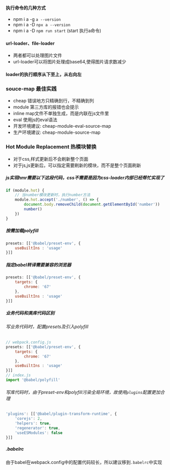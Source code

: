 #### 执行命令的几种方式
- npm i a -g `a --version`
- npm i a -D `npx a --version`
- npm i a -D `npm run start` (start 执行a命令)

#### url-loader、file-loader
- 两者都可以处理图片文件
- url-loader可以将图片处理成base64,使得图片请求数减少

#### loader的执行顺序从下至上，从右向左

### souce-map 最佳实践
- cheap 错误地方只精确到行，不精确到列
- module 第三方库的报错也会提示
- inline map文件不单独生成，而是内联在js文件里
- eval 使用js的eval语法
- 开发环境建议: cheap-module-eval-source-map
- 生产环境建议: cheap-module-source-map

### Hot Module Replacement 热模块替换
- 对于css,样式更新后不会刷新整个页面
- 对于js,js更新后，可以指定需要刷新的模块，而不是整个页面刷新

##### js实现hmr需要以下这段代码，css不需要是因为css-loader内部已经帮忙实现了
``` javascript
if (module.hot) {
    // 当number模块更新时，执行number方法
    module.hot.accept('./number', () => {
        document.body.removeChild(document.getElementById('number'))
        number()
    })
}
```

##### 按需加载polyfill
``` javascript
presets: [['@babel/preset-env', {
    useBuiltIns : 'usage'
}]]
```

##### 指定babel转译需要兼容的浏览器
``` javascript
presets: [['@babel/preset-env', {
    targets: {
        chrome: '67'
    },
    useBuiltIns : 'usage'
}]]
```

##### 业务代码和类库代码区别
###### 写业务代码时，配置presets及引入polyfill
``` javascript
// webpack.config.js
presets: [['@babel/preset-env', {
	targets: {
		chrome: '67'
	},
	useBuiltIns : 'usage'
}]]
// index.js
import '@babel/polyfill'
```

###### 写库代码时，由于preset-env和polyfill污染全局环境，故使用`plugins`配置更加合理
``` javascript
'plugins': [['@babel/plugin-transform-runtime', {
    'corejs': 2,
    'helpers': true,
    'regenerator': true,
    'useESModules': false
}]]
```

##### .babelrc
由于babel在webpack.config中的配置代码较长，所以建议移到`.babelrc`中实现
